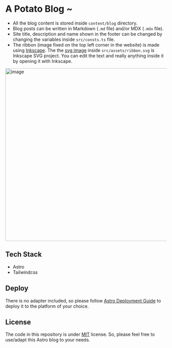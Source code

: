 # A Potato Blog ~

- All the blog content is stored inside `content/blog` directory.
- Blog posts can be written in Markdown (`.md` file) and/or MDX (`.mdx` file).
- Site title, description and name shown in the footer can be changed by changing the variables inside `src/consts.ts` file.
- The ribbon (image fixed on the top left corner in the website) is made using [Inkscape](https://inkscape.org/). The the [svg image](src/assets/ribbon.svg) inside `src/assets/ribbon.svg` is Inkscape SVG project. You can edit the text and really anything inside it by opening it with Inkscape.

<img width="960" height="540" alt="image" src="https://github.com/user-attachments/assets/ac4b6170-7f56-415e-afa2-3c8b43af9861" />

## Tech Stack

- Astro
- Tailwindcss

## Deploy

There is no adapter included, so please follow [Astro Deployment Guide](https://docs.astro.build/en/guides/deploy/) to deploy it to the platform of your choice.

## License

The code in this repository is under [MIT](LICENSE) license. So, please feel free to use/adapt this Astro blog to your needs.
